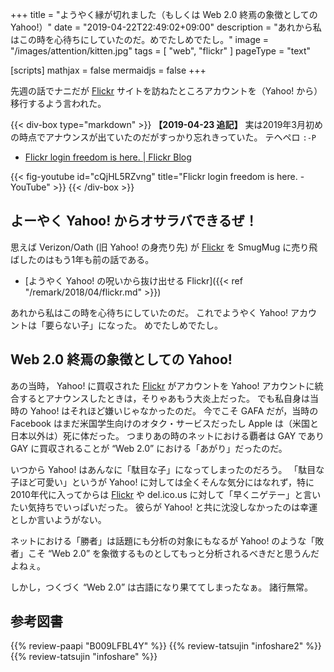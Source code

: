+++
title = "ようやく縁が切れました（もしくは Web 2.0 終焉の象徴としての Yahoo!）"
date = "2019-04-22T22:49:02+09:00"
description = "あれから私はこの時を心待ちにしていたのだ。めでたしめでたし。"
image = "/images/attention/kitten.jpg"
tags = [ "web", "flickr" ]
pageType = "text"

[scripts]
  mathjax = false
  mermaidjs = false
+++

先週の話でナニだが [Flickr] サイトを訪ねたところアカウントを（Yahoo! から）移行するよう言われた。

{{< div-box type="markdown" >}}
**【2019-04-23 追記】**
実は2019年3月初めの時点でアナウンスが出ていたのだがすっかり忘れきっていた。
テヘペロ `:-P`

- [Flickr login freedom is here. | Flickr Blog](https://blog.flickr.net/en/2019/03/04/flickr-login-freedom-is-here/)

{{< fig-youtube id="cQjHL5RZvng" title="Flickr login freedom is here. - YouTube" >}}
{{< /div-box >}}

## よーやく Yahoo! からオサラバできるぜ！

思えば Verizon/Oath (旧 Yahoo! の身売り先) が [Flickr] を SmugMug に売り飛ばしたのはもう1年も前の話である。

- [ようやく Yahoo! の呪いから抜け出せる Flickr]({{< ref "/remark/2018/04/flickr.md" >}})

あれから私はこの時を心待ちにしていたのだ。
これでようやく Yahoo! アカウントは「要らない子」になった。
めでたしめでたし。

## Web 2.0 終焉の象徴としての Yahoo!

あの当時， Yahoo! に買収された [Flickr] がアカウントを Yahoo! アカウントに統合するとアナウンスしたときは，そりゃあもう大炎上だった。
でも私自身は当時の Yahoo! はそれほど嫌いじゃなかったのだ。
今でこそ GAFA だが，当時の Facebook はまだ米国学生向けのオタク・サービスだったし Apple は（米国と日本以外は）死に体だった。
つまりあの時のネットにおける覇者は GAY であり GAY に買収されることが “Web 2.0” における「あがり」だったのだ。

いつから Yahoo! はあんなに「駄目な子」になってしまったのだろう。
「駄目な子ほど可愛い」というが Yahoo! に対しては全くそんな気分にはなれず，特に2010年代に入ってからは  [Flickr] や del.ico.us に対して「早くニゲテー」と言いたい気持ちでいっぱいだった。
彼らが Yahoo! と共に沈没しなかったのは幸運としか言いようがない。

ネットにおける「勝者」は話題にも分析の対象にもなるが Yahoo! のような「敗者」こそ “Web 2.0” を象徴するものとしてもっと分析されるべきだと思うんだよねぇ。

しかし，つくづく “Web 2.0” は古語になり果ててしまったなぁ。
諸行無常。

[Flickr]: https://www.flickr.com/

## 参考図書

{{% review-paapi "B009LFBL4Y" %}} <!-- グーグル　ネット覇者の真実 -->
{{% review-tatsujin "infoshare2" %}} <!-- 続・情報共有の未来 -->
{{% review-tatsujin "infoshare" %}} <!-- 情報共有の未来 -->
